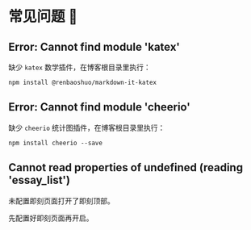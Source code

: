 # 常见问题 📖

## Error: Cannot find module 'katex'

缺少 `katex` 数学插件，在博客根目录里执行：

```shell
npm install @renbaoshuo/markdown-it-katex
```

## Error: Cannot find module 'cheerio'

缺少 `cheerio` 统计图插件，在博客根目录里执行：

```shell
npm install cheerio --save
```


## Cannot read properties of undefined (reading 'essay_list')

未配置即刻页面打开了即刻顶部。

先配置好即刻页面再开启。